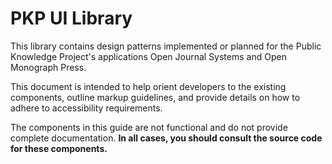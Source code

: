 # PKP UI Library

This library contains design patterns implemented or planned for the Public Knowledge Project's applications Open Journal Systems and Open Monograph Press.

This document is intended to help orient developers to the existing components, outline markup guidelines, and provide details on how to adhere to accessibility requirements.

The components in this guide are not functional and do not provide complete documentation. **In all cases, you should consult the source code for these components.**
